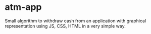 # atm-app
Small algorithm to withdraw cash from an application with graphical representation using JS, CSS, HTML in a very simple way.
